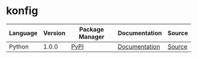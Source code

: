 # konfig

|Language|Version|Package Manager|Documentation|Source|
|-|-|-|-|-|
|Python|1.0.0|[PyPI](https://pypi.org/project/leap-workflows-python-sdk/1.0.0)|[Documentation](https://github.com/leap-ai/workflows-sdks/tree/main/sdks/python/blob/main/README.md)|[Source](https://github.com/leap-ai/workflows-sdks/tree/main/sdks/python)|